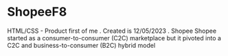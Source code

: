 # ShopeeF8
HTML/CSS - Product first of me . Created is 12/05/2023 . Shopee Shopee started as a consumer-to-consumer (C2C) marketplace but it pivoted into a C2C and business-to-consumer (B2C) hybrid model
